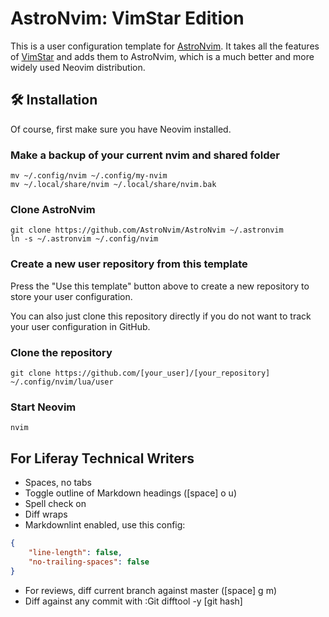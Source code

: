 # AstroNvim: VimStar Edition

This is a user configuration template for [AstroNvim](https://github.com/AstroNvim/AstroNvim). It takes all the features of [VimStar](https://github.com/sez11a/VimStar) and adds them to AstroNvim, which is a much better and more widely used Neovim distribution. 

## 🛠️ Installation

Of course, first make sure you have Neovim installed. 

### Make a backup of your current nvim and shared folder

```shell
mv ~/.config/nvim ~/.config/my-nvim
mv ~/.local/share/nvim ~/.local/share/nvim.bak
```

### Clone AstroNvim

```shell
git clone https://github.com/AstroNvim/AstroNvim ~/.astronvim
ln -s ~/.astronvim ~/.config/nvim
```

### Create a new user repository from this template

Press the "Use this template" button above to create a new repository to store your user configuration.

You can also just clone this repository directly if you do not want to track your user configuration in GitHub.

### Clone the repository

```shell
git clone https://github.com/[your_user]/[your_repository] ~/.config/nvim/lua/user
```

### Start Neovim

```shell
nvim
```

## For Liferay Technical Writers

- Spaces, no tabs
- Toggle outline of Markdown headings ([space] o u)
- Spell check on
- Diff wraps
- Markdownlint enabled, use this config: 

```json
{
    "line-length": false,
    "no-trailing-spaces": false
}
```

- For reviews, diff current branch against master ([space] g m)
- Diff against any commit with :Git difftool -y [git hash]
